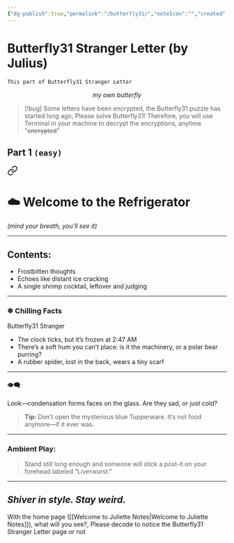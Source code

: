 ```yaml
---
{"dg-publish":true,"permalink":"/butterfly31/","noteIcon":"","created":"2025-05-07T15:55:19.266+07:00"}
---
```


# Butterfly31 Stranger Letter (by Julius)
```
This part of Butterfly31 Stranger Letter
```
$$
my ~own~ butterfly
$$
> [!bug] Some letters have been encrypted, the Butterfly31 puzzle has started long ago, Please solve Butterfly31!
> Therefore, you will use Terminal in your machine to decrypt the encryptions, anytime "~~encrypted~~"

## Part 1 `(easy)`

<div class="transclusion internal-embed is-loaded"><a class="markdown-embed-link" href="/welcome-to-juliette-notes/" aria-label="Open link"><svg xmlns="http://www.w3.org/2000/svg" width="24" height="24" viewBox="0 0 24 24" fill="none" stroke="currentColor" stroke-width="2" stroke-linecap="round" stroke-linejoin="round" class="svg-icon lucide-link"><path d="M10 13a5 5 0 0 0 7.54.54l3-3a5 5 0 0 0-7.07-7.07l-1.72 1.71"></path><path d="M14 11a5 5 0 0 0-7.54-.54l-3 3a5 5 0 0 0 7.07 7.07l1.71-1.71"></path></svg></a><div class="markdown-embed">





# ☁️ Welcome to the Refrigerator  
_(mind your breath, you’ll see it)_

---

## Contents:  
- Frostbitten thoughts  
- Echoes like distant ice cracking  
- A single shrimp cocktail, leftover and judging  

---

### ❄ Chilling Facts 
<span style="display: hidden">Butterfly31 Stranger</span>
- The clock ticks, but it’s frozen at 2:47 AM  
- There’s a soft hum you can’t place: is it the machinery, or a polar bear purring?  
- A rubber spider, lost in the back, wears a tiny scarf  

---

#### 👁️‍🗨️  
Look—condensation forms faces on the glass. Are they sad, or just cold?

> **Tip:** Don’t open the mysterious blue Tupperware. It’s not food anymore—if it ever was.

---

### Ambient Play:

> Stand still long enough and someone will stick a post-it on your forehead labeled “Liverwurst.”

---

## _Shiver in style. Stay weird._


</div></div>

With the home page ([[Welcome to Juliette Notes\|Welcome to Juliette Notes]]), what will you see?, Please decode to notice the Butterfly31 Stranger Letter page or not